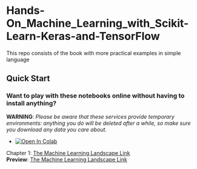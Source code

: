 # Hands-On_Machine_Learning_with_Scikit-Learn-Keras-and-TensorFlow
This repo consists of the book with more practical examples in simple language

## Quick Start

### Want to play with these notebooks online without having to install anything?
<!-- (Use any of the following services (I recommended Colab or Kaggle, since they offer free GPUs and TPUs).) -->

**WARNING**: _Please be aware that these services provide temporary environments: anything you do will be deleted after a while, so make sure you download any data you care about._

* <a href="https://colab.research.google.com/github/drsahilsartaj/Hands-On_Machine_Learning_with_Scikit-Learn-Keras-and-TensorFlow/blob/master/" target="_parent"><img src="https://colab.research.google.com/assets/colab-badge.svg" alt="Open In Colab"/></a>

Chapter 1: [The Machine Learning Landscape Link](https://drive.google.com/drive/folders/13F7FSzCkTo7XbEXTdzDhPLZfyGKLkt6F?usp=sharing) <br>
**Preview**: [The Machine Learning Landscape Link](https://docs.google.com/document/d/14RBceLdOSGzj-_ztF7PJ1YbRGm1YFi4mQn7741szHN8/preview)


